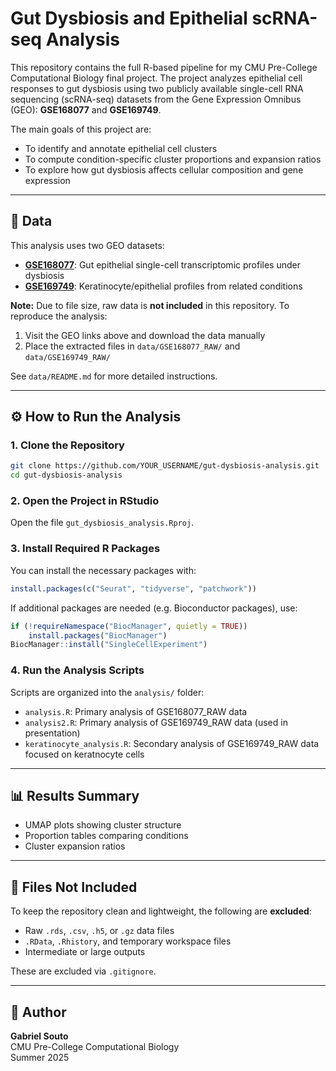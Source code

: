# Gut Dysbiosis and Epithelial scRNA-seq Analysis

This repository contains the full R-based pipeline for my CMU Pre-College Computational Biology final project. The project analyzes epithelial cell responses to gut dysbiosis using two publicly available single-cell RNA sequencing (scRNA-seq) datasets from the Gene Expression Omnibus (GEO): **GSE168077** and **GSE169749**.

The main goals of this project are:

- To identify and annotate epithelial cell clusters
- To compute condition-specific cluster proportions and expansion ratios
- To explore how gut dysbiosis affects cellular composition and gene expression

---

## 📂 Data

This analysis uses two GEO datasets:

- **[GSE168077](https://www.ncbi.nlm.nih.gov/geo/query/acc.cgi?acc=GSE168077)**: Gut epithelial single-cell transcriptomic profiles under dysbiosis
- **[GSE169749](https://www.ncbi.nlm.nih.gov/geo/query/acc.cgi?acc=GSE169749)**: Keratinocyte/epithelial profiles from related conditions

**Note:** Due to file size, raw data is **not included** in this repository. To reproduce the analysis:

1. Visit the GEO links above and download the data manually
2. Place the extracted files in `data/GSE168077_RAW/` and `data/GSE169749_RAW/`

See `data/README.md` for more detailed instructions.

---

## ⚙️ How to Run the Analysis

### 1. Clone the Repository

```bash
git clone https://github.com/YOUR_USERNAME/gut-dysbiosis-analysis.git
cd gut-dysbiosis-analysis
```

### 2. Open the Project in RStudio

Open the file `gut_dysbiosis_analysis.Rproj`.

### 3. Install Required R Packages

You can install the necessary packages with:

```r
install.packages(c("Seurat", "tidyverse", "patchwork"))
```

If additional packages are needed (e.g. Bioconductor packages), use:

```r
if (!requireNamespace("BiocManager", quietly = TRUE))
    install.packages("BiocManager")
BiocManager::install("SingleCellExperiment")
```

### 4. Run the Analysis Scripts

Scripts are organized into the `analysis/` folder:

- `analysis.R`: Primary analysis of GSE168077_RAW data
- `analysis2.R`: Primary analysis of GSE169749_RAW data (used in presentation)
- `keratinocyte_analysis.R`: Secondary analysis of GSE169749_RAW data focused on keratnocyte cells

---

## 📊 Results Summary

- UMAP plots showing cluster structure
- Proportion tables comparing conditions
- Cluster expansion ratios

---

## 🚫 Files Not Included

To keep the repository clean and lightweight, the following are **excluded**:

- Raw `.rds`, `.csv`, `.h5`, or `.gz` data files
- `.RData`, `.Rhistory`, and temporary workspace files
- Intermediate or large outputs

These are excluded via `.gitignore`.

---

## 👤 Author

**Gabriel Souto**  
CMU Pre-College Computational Biology  
Summer 2025

